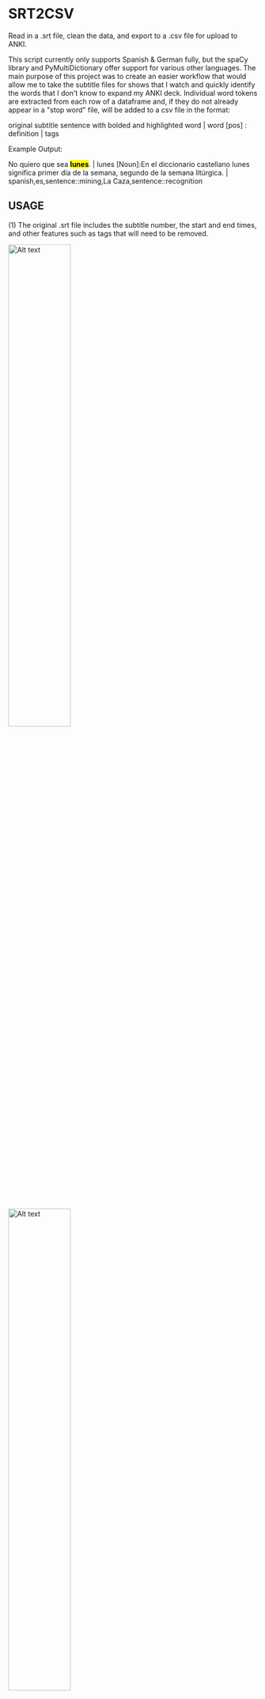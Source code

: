 # SRT2CSV
Read in a .srt file, clean the data, and export to a .csv file for upload to ANKI. 

This script currently only supports Spanish & German fully, but the spaCy library and PyMultiDictionary offer support for various other languages. The main purpose of this project was to create an easier workflow that would allow me to take the subtitle files for shows that I watch and quickly identify the words that I don't know to expand my ANKI deck. Individual word tokens are extracted from each row of a dataframe and, if they do not already appear in a "stop word" file, will be added to a csv file in the format: 

original subtitle sentence with bolded and highlighted word | word [pos] : definition | tags

Example Output:

No quiero que sea <mark><b>lunes</b></mark>. | lunes [Noun]:En el diccionario castellano lunes significa primer día de la semana, segundo de la semana litúrgica.	| spanish,es,sentence::mining,La Caza,sentence::recognition


## USAGE
(1) The original .srt file includes the subtitle number, the start and end times, and other features such as tags that will need to be removed. 

<img src="Screenshots/1_es_demo_srt_pt1.PNG" alt="Alt text" width="50%"/>
<img src="Screenshots/2_es_demo_srt_pt2.PNG" alt="Alt text" width="50%"/>

(2) After loading the subtitles with the pysrt library you get a SubRipFile object. 

<img src="Screenshots/3_original_subfile.PNG" alt="Alt text" width="50%"/>

(3) The formatting is removed with the remove_formatting function and you return a cleaner SubRipFile object.

<img src="Screenshots/4_subfile_no_tags.PNG" alt="Alt text" width="50%"/>

(4) Using that SubRipFile's text attribute you can then create the first dataframe to inspect it for further areas to clean. In this dataframe you can note that there are still newline characters "\n" that appear on a few lines. 

<img src="Screenshots/5_es_demo_original_df.PNG" alt="Alt text" width="50%"/>

(5) You can do some basic exploratory data analysis on the dataframe to see the top 5 rows, the total rows and columns, the data type, unique values, and the most frequent values. 

<img src="Screenshots/6_basic_exploratory_analysis.PNG" alt="Alt text" width="50%"/>

(6) Removing the newline character. 

<img src="Screenshots/7_removing_newline_char.PNG" alt="Alt text" width="50%"/>

(7) Breaking down the text into individual words through word tokenization will be vital for identifying words that I do not know. 

<img src="Screenshots/8_tokenize_words.PNG" alt="Alt text" width="50%"/>

(8) Tokenizing the sentences. Currently there is not any sentiment analysis, but the full sentences will be needed to perform this step. 

<img src="Screenshots/9_tokenize_sentences.PNG" alt="Alt text" width="50%"/>

(9) Stop words are loaded from the nltk.corpus library and you can extend that list to include your own words. Character names and city names do not need to be added to ANKI for study so they can be filtered out. 

<img src="Screenshots/10_remove_stopwords.PNG" alt="Alt text" width="50%"/>
<img src="Screenshots/11_remove_stopwords.PNG" alt="Alt text" width="50%"/>

(10) You can get a visual overview of the "x" most frequent words so you know which words to focus on learning first. 

<img src="Screenshots/12_freq_dist.PNG" alt="Alt text" width="50%"/>

(11) If you want to see the full subtitle lines for one of those most frequent words you can use the find_word function. 

<img src="Screenshots/13_find_word.PNG" alt="Alt text" width="50%"/>

(12) The Educalingo dictionary defaults to a mix of English and the target language definitions. For my purposes I only wanted to see the definition in the target language. 

<img src="Screenshots/14_example_definitions.PNG" alt="Alt text" width="50%"/>

(13) A function is used to chunk sections of the definition, use LangDetect to see if it's the target language and if so return only that section of the definition.

<img src="Screenshots/15_extract_desired_lang.PNG" alt="Alt text" width="50%"/>

(14) Another issue with Educalingo is that the definition doesn't include the article of a noun, which is crucial at the time of learning a word in gendered languages like Spanish(el,la) and German (der, die, das). SpaCy includes the gender as part of the token, but the actual article has to be specified. 

<img src="Screenshots/16_get_article_noun.PNG" alt="Alt text" width="50%"/>

(15) It's better to use the base word with Educalingo because often the definition is tied to this word (as opposed to the plural of a noun or the conjugated form of a verb). 

<img src="Screenshots/17_get_base_word.PNG" alt="Alt text" width="50%"/>

(16) Constructing the csv file by iterating through all words in the specified column 'No Stop Words'. For each word that is unknown I look up all the sentences in the dataframe that also include that word. Each entry is stored as a string and added to a list that is then turned into a new dataframe and exported to a csv file. 

<img src="Screenshots/18_construct_csv.PNG" alt="Alt text" width="50%"/>

(17) In the language learning community there is the n+1 principle where you should use comprehensible input when learning a language that is just slightly more difficult than what you can already do. This can be applied to the 'No Stop Words' column by choosing to only add a sentence to the csv if there is only 1 unknown word (although there is the option for the user to expand this to 'x' desired words). 

<img src="Screenshots/19_max_word_csv.PNG" alt="Alt text" width="50%"/>


## NOTES / LIMITATIONS

- Notepad++ convert ANSI to UTF-8 for special characters
- Seems to need to be UTF-8 BOM in order to preserve special characters
- Hinglish doesn't have an official language code. 
- On occasion the Educalingo library is unable to find a definition for the word. 
  ex) Pájaros [?]:None , Buenos [?]:None
    - This is possibly due to the definition being linked to the stem that is singular as well as a problem with the first letter being uppercase.
- Perhaps the biggest limitation with the approach of this project is that it does not account for idioms or slang that may combine previously known/stop words that result in a completely different meaning. For this reason I combine a phrase dictionary and book of idioms in my personal studies. 
  ex) Mi media naranja. ("My better half." - Literally "My half orange.")
    
  
## FUTURE IMPROVEMENTS
- Adding sentiment analysis on the sentences
- Adding a category tag for each sentence
- Creating word clouds (for categories such as family & friends, outside & sports, cooking, etc.)
- Changing the educalingo dictionary to web scraping an actual dictionary for better definitions and articles for nouns?
- Extending the verb definition to include tense -> go deeper into spaCy lemmatization
- Adding support for more languages

